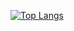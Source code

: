 [![Top Langs](https://github-readme-stats.vercel.app/api/top-langs/?username=daniel-ssj&layout=compact)](https://github.com/anuraghazra/github-readme-stats)
